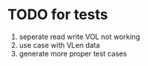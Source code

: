 # TODO for tests

1. seperate read write VOL not working
2. use case with VLen data
3. generate more proper test cases
